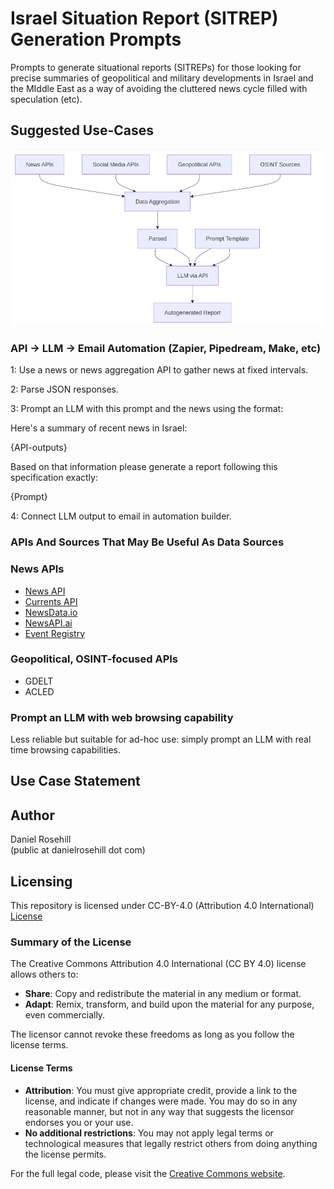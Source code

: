 # Israel Situation Report (SITREP) Generation Prompts

Prompts to generate situational reports (SITREPs) for those looking for precise summaries of geopolitical and military developments in Israel and the MIddle East as a way of avoiding the cluttered news cycle filled with speculation (etc).

## Suggested Use-Cases

![alt text](Screenshots/image.png)

### API -> LLM -> Email Automation (Zapier, Pipedream, Make, etc)

1: Use a news or news aggregation API to gather news at fixed intervals.

2: Parse JSON responses.

3: Prompt an LLM with this prompt and the news using the format:

Here's a summary of recent news in Israel:

{API-outputs}

Based on that information please generate a report following this specification exactly:

{Prompt}

4: Connect LLM output to email in automation builder.

### APIs And Sources That May Be Useful As Data Sources

### News APIs

- [News API](https://newsapi.org/)
- [Currents API](https://currentsapi.services/)
- [NewsData.io](https://newsdata.io/)
- [NewsAPI.ai](https://www.newsapi.ai/)
- [Event Registry](https://eventregistry.org/)

### Geopolitical, OSINT-focused APIs

- GDELT
- ACLED


### Prompt an LLM with web browsing capability

Less reliable but suitable for ad-hoc use: simply prompt an LLM with real time browsing capabilities.


## Use Case Statement

## Author

Daniel Rosehill  
(public at danielrosehill dot com)

## Licensing

This repository is licensed under CC-BY-4.0 (Attribution 4.0 International) 
[License](https://creativecommons.org/licenses/by/4.0/)

### Summary of the License
The Creative Commons Attribution 4.0 International (CC BY 4.0) license allows others to:
- **Share**: Copy and redistribute the material in any medium or format.
- **Adapt**: Remix, transform, and build upon the material for any purpose, even commercially.

The licensor cannot revoke these freedoms as long as you follow the license terms.

#### License Terms
- **Attribution**: You must give appropriate credit, provide a link to the license, and indicate if changes were made. You may do so in any reasonable manner, but not in any way that suggests the licensor endorses you or your use.
- **No additional restrictions**: You may not apply legal terms or technological measures that legally restrict others from doing anything the license permits.

For the full legal code, please visit the [Creative Commons website](https://creativecommons.org/licenses/by/4.0/legalcode).